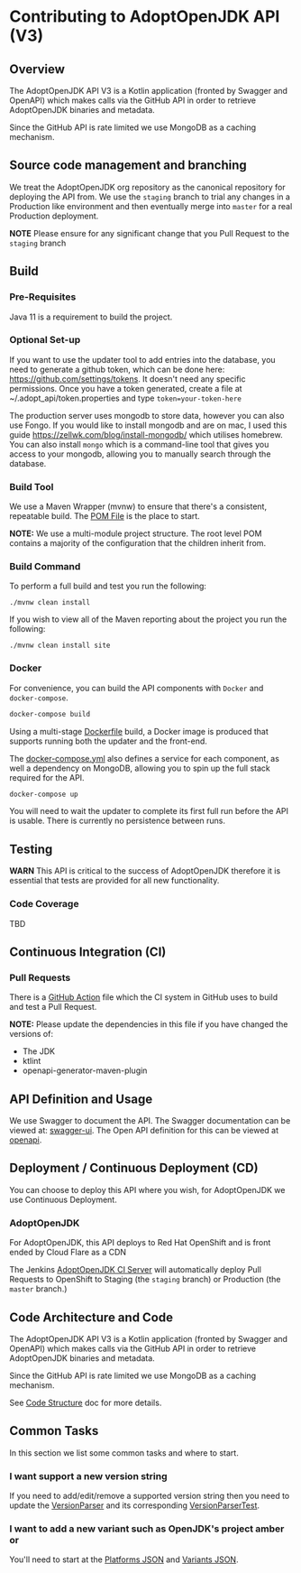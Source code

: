 # Contributing to AdoptOpenJDK API (V3)

## Overview

The AdoptOpenJDK API V3 is a Kotlin application (fronted by Swagger and OpenAPI) which makes 
calls via the GitHub API in order to retrieve AdoptOpenJDK binaries and metadata.

Since the GitHub API is rate limited we use MongoDB as a caching mechanism.

## Source code management and branching

We treat the AdoptOpenJDK org repository as the canonical repository for deploying the API from. 
We use the `staging` branch to trial any changes in a Production like environment and then 
eventually merge into `master` for a real Production deployment.

**NOTE** Please ensure for any significant change that you Pull Request to the `staging` branch 

## Build

### Pre-Requisites

Java 11 is a requirement to build the project.

### Optional Set-up

If you want to use the updater tool to add entries into the database, you need to generate a github token, which can be done here: https://github.com/settings/tokens. It doesn't need any specific permissions. Once you have a token generated, create a file at ~/.adopt_api/token.properties and type `token=your-token-here`

The production server uses mongodb to store data, however you can also use Fongo. If you would like to install mongodb and are on mac, I used this guide https://zellwk.com/blog/install-mongodb/ which utilises homebrew. You can also install `mongo` which is a command-line tool that gives you access to your mongodb, allowing you to manually search through the database.

### Build Tool

We use a Maven Wrapper (mvnw) to ensure that there's a consistent, repeatable build. The 
[POM File](./pom.xml) is the place to start.

**NOTE:** We use a multi-module project structure. The root level POM contains a majority 
of the configuration that the children inherit from. 

### Build Command

To perform a full build and test you run the following:

`./mvnw clean install`

If you wish to view all of the Maven reporting about the project you run the following:

`./mvnw clean install site`

### Docker
For convenience, you can build the API components with `Docker` and `docker-compose`. 

```bash
docker-compose build
``` 

Using a multi-stage [Dockerfile](Dockerfile) build, a Docker image is produced that supports running both the updater and the front-end.

The [docker-compose.yml](docker-compose.yml) also defines a service for each component, as well a dependency on MongoDB, allowing you to spin up the full stack required for the API.

```bash
docker-compose up
``` 

You will need to wait the updater to complete its first full run before the API is usable. There is currently no persistence between runs.  

## Testing

**WARN** This API is critical to the success of AdoptOpenJDK therefore it is 
essential that tests are provided for all new functionality. 

### Code Coverage

TBD

## Continuous Integration (CI)

### Pull Requests

There is a [GitHub Action](.github\workflows\build.yml) file which the CI system 
in GitHub uses to build and test a Pull Request.

**NOTE:** Please update the dependencies in this file if you have changed the versions of:
 
* The JDK
* ktlint
* openapi-generator-maven-plugin  

## API Definition and Usage

We use Swagger to document the API. The Swagger documentation can be viewed at: [swagger-ui](https://api.adoptopenjdk.net/swagger-ui). 
The Open API definition for this can be viewed at [openapi](https://api.adoptopenjdk.net/openapi).

## Deployment / Continuous Deployment (CD)

You can choose to deploy this API where you wish, for AdoptOpenJDK we use Continuous Deployment.

### AdoptOpenJDK

For AdoptOpenJDK, this API deploys to Red Hat OpenShift and is front ended by Cloud Flare as a CDN

The Jenkins [AdoptOpenJDK CI Server](https://ci.adoptopenjdk.net) will automatically 
deploy Pull Requests to OpenShift to Staging (the `staging` branch) or Production (the `master` branch.)

## Code Architecture and Code

The AdoptOpenJDK API V3 is a Kotlin application (fronted by Swagger and OpenAPI) which makes 
calls via the GitHub API in order to retrieve AdoptOpenJDK binaries and metadata.

Since the GitHub API is rate limited we use MongoDB as a caching mechanism.

See [Code Structure](./docs/STRUCTURE.md) doc for more details.

## Common Tasks

In this section we list some common tasks and where to start.

### I want support a new version string

If you need to add/edit/remove a supported version string then you need to update the [VersionParser](adoptopenjdk-api-v3-models/src/main/kotlin/net/adoptopenjdk/api/v3/parser/VersionParser.kt) and 
its corresponding [VersionParserTest](adoptopenjdk-api-v3-models/src/test/kotlin/net/adoptopenjdk/api/VersionParserTest.kt).

### I want to add a new variant such as OpenJDK's project amber or 

You'll need to start at the [Platforms JSON](adoptopenjdk-api-v3-frontend/src/main/resources/JSON/platforms.json) and 
[Variants JSON](adoptopenjdk-api-v3-frontend/src/main/resources/JSON/variants.json).
